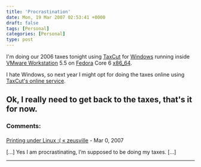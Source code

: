 ```yaml
---
title: 'Procrastination'
date: Mon, 19 Mar 2007 02:53:41 +0000
draft: false
tags: [Personal]
categories: [Personal]
type: post
---
```


I'm doing our 2006 taxes tonight using [TaxCut](http://www.taxcut.com/) for [Windows](http://www.microsoft.com) running inside [VMware Workstation](http://www.vmware.com/products/ws/) 5.5 on [Fedora](http://fedoraproject.org/wiki/) Core 6 [x86\_64](http://download.fedora.redhat.com/pub/fedora/linux/core/6/x86_64/iso/).

I hate Windows, so next year I might opt for doing the taxes online using [TaxCut's online service](http://www.taxcut.com/products/2006/online/premiumbundle.html).

Ok, I really need to get back to the taxes, that's it for now.
---
### Comments:
####
[Printing under Linux :( &laquo; zeusville](http://zeusville.wordpress.com/2007/03/18/printing-under-linux/ "") - <time datetime="2007-03-18 22:57:43">Mar 0, 2007</time>

\[...\] Yes I am procrastinating, I’m supposed to be doing my taxes. \[...\]
<hr />

